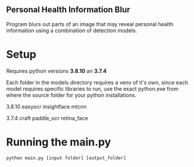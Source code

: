 ## Personal Health Information Blur

Program blurs out parts of an image that may reveal personal health information using a combination of detection models.


# Setup
Requires python versions **3.8.10** an **3.7.4**

Each folder in the models directory requires a venv of it's own, since each model requires specific libraries to run, use the exact python.exe from where the source folder for your python installations.

3.8.10
easyocr
insightface
mtcnn

3.7.4
craft
paddle_ocr
retina_face

# Running the main.py

`python main.py [input folder] [output_folder]`
